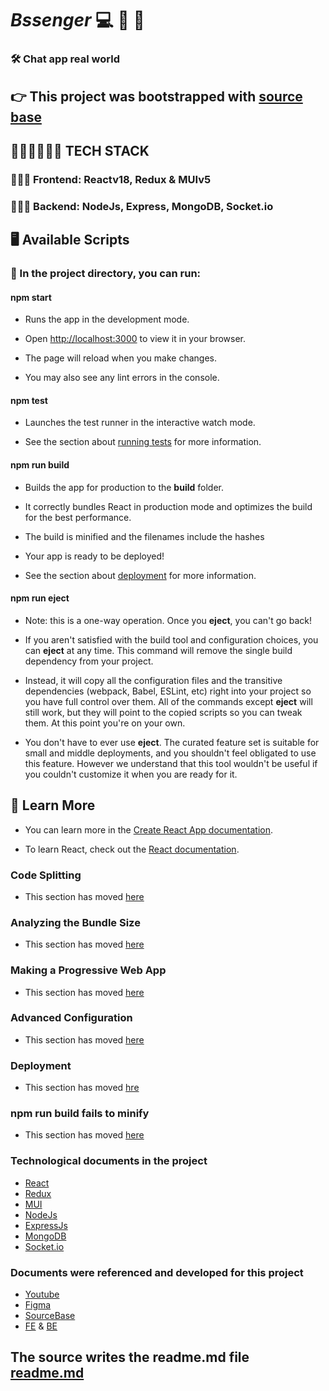 # *Bssenger* 💻 📱 💬

### 🛠 Chat app real world

## 👉 This project was bootstrapped with [source base](https://github.com/facebook/create-react-app)

## 👨🏻‍💻👩🏻‍💻 TECH STACK

### 👨🏼‍💻 Frontend: Reactv18, Redux & MUIv5

### 👩🏼‍💻 Backend: NodeJs, Express, MongoDB, Socket.io

## 🖥 Available Scripts

### 🏃 In the project directory, you can run:

#### npm start

- Runs the app in the development mode.

- Open [http://localhost:3000](http://localhost:3000/) to view it in your browser.

- The page will reload when you make changes.

- You may also see any lint errors in the console.

#### npm test

- Launches the test runner in the interactive watch mode.

- See the section about [running tests](https://create-react-app.dev/docs/running-tests/) for more information.

#### npm run build

- Builds the app for production to the **build** folder.

- It correctly bundles React in production mode and optimizes the build for the best performance.

- The build is minified and the filenames include the hashes

- Your app is ready to be deployed!

- See the section about [deployment](https://create-react-app.dev/docs/deployment/) for more information.

#### npm run eject

- Note: this is a one-way operation. Once you **eject**, you can't go back!

- If you aren't satisfied with the build tool and configuration choices, you can **eject** at any time. This command will remove the single build dependency from your project.

- Instead, it will copy all the configuration files and the transitive dependencies (webpack, Babel, ESLint, etc) right into your project so you have full control over them. All of the commands except **eject** will still work, but they will point to the copied scripts so you can tweak them. At this point you're on your own.

- You don't have to ever use **eject**. The curated feature set is suitable for small and middle deployments, and you shouldn't feel obligated to use this feature. However we understand that this tool wouldn't be useful if you couldn't customize it when you are ready for it.

## 🚀 Learn More

- You can learn more in the [Create React App documentation](https://create-react-app.dev/docs/getting-started/).

- To learn React, check out the [React documentation](https://react.dev/).

### Code Splitting

- This section has moved [here](https://create-react-app.dev/docs/code-splitting/)

### Analyzing the Bundle Size

- This section has moved [here](https://create-react-app.dev/docs/analyzing-the-bundle-size/)

### Making a Progressive Web App

- This section has moved [here](https://create-react-app.dev/docs/making-a-progressive-web-app/)

### Advanced Configuration

- This section has moved [here](https://create-react-app.dev/docs/advanced-configuration/)

### Deployment

- This section has moved [hre](https://create-react-app.dev/docs/deployment/)

### npm run build fails to minify

- This section has moved [here](https://create-react-app.dev/docs/troubleshooting/#npm-run-build-fails-to-minify)

### Technological documents in the project

- [React](https://legacy.reactjs.org/)
- [Redux](https://redux.js.org/)
- [MUI](https://mui.com/)
- [NodeJs](https://nodejs.org/en)
- [ExpressJs](https://expressjs.com/)
- [MongoDB](https://www.mongodb.com/)
- [Socket.io](https://socket.io/)

### Documents were referenced and developed for this project

- [Youtube](https://www.youtube.com/watch?v=bSbHeUrUPwQ&list=PLdLUE-L26MMbXYkddCi6Cb1jy5dKczosk&index=2)
- [Figma](https://www.figma.com/file/cX28GcBPy6dz7NvyBYUaJy/CM-Chat-App?node-id=0%3A1&mode=dev)
- [SourceBase](https://github.com/codingmonk-yt/chat-app)
- [FE](https://github.com/codingmonk-yt/chat-app-latest) & [BE](https://github.com/codingmonk-yt/Chat-App-Backend)

## The source writes the readme.md file [readme.md](https://github.com/hocchudong/git-github-for-sysadmin/blob/master/README.md#Modau)